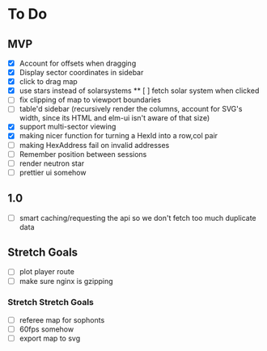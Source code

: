 # To Do

## MVP
* [X] Account for offsets when dragging
* [X] Display sector coordinates in sidebar
* [X] click to drag map
* [X] use stars instead of solarsystems
** [ ] fetch solar system when clicked
* [ ] fix clipping of map to viewport boundaries
* [ ] table'd sidebar (recursively render the columns, account for SVG's width, since its HTML and elm-ui isn't aware of that size)
* [X] support multi-sector viewing
* [X] making nicer function for turning a HexId into a row,col pair
* [ ] making HexAddress fail on invalid addresses
* [ ] Remember position between sessions
* [ ] render neutron star
* [ ] prettier ui somehow

## 1.0
* [ ] smart caching/requesting the api so we don't fetch too much duplicate data

## Stretch Goals
* [ ] plot player route
* [ ] make sure nginx is gzipping

### Stretch Stretch Goals

* [ ] referee map for sophonts
* [ ] 60fps somehow
* [ ] export map to svg
